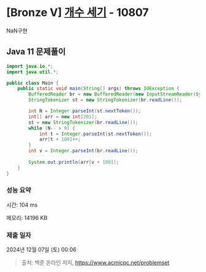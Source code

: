 # [Bronze V] [개수 세기](https://www.acmicpc.net/problem/10807) - 10807 

NaN구현

## Java 11 문제풀이

```Java 11
import java.io.*;
import java.util.*;

public class Main {
    public static void main(String[] args) throws IOException {
        BufferedReader br = new BufferedReader(new InputStreamReader(System.in));
        StringTokenizer st = new StringTokenizer(br.readLine());

        int N = Integer.parseInt(st.nextToken());
        int[] arr = new int[201];
        st = new StringTokenizer(br.readLine());
        while (N-- > 0) {
            int t = Integer.parseInt(st.nextToken());
            arr[t + 100]++;
        }
        int v = Integer.parseInt(br.readLine());
                
        System.out.println(arr[v + 100]);
    }
}
```

### 성능 요약

시간: 104 ms

메모리: 14196 KB

### 제출 일자

2024년 12월 07일 (토) 00:06

> 출처: 백준 온라인 저지, https://www.acmicpc.net/problemset 

